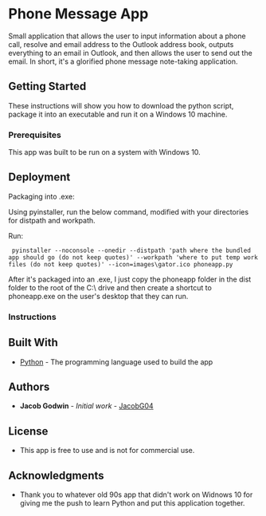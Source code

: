 # Phone Message App

Small application that allows the user to input information about a phone call, resolve and email address to the Outlook address book, outputs everything to an email in Outlook, and then allows the user to send out the email. In short, it's a glorified phone message note-taking application.

## Getting Started

These instructions will show you how to download the python script, package it into an executable and run it on a Windows 10 machine.

### Prerequisites

This app was built to be run on a system with Windows 10.

## Deployment

Packaging into .exe:

Using pyinstaller, run the below command, modified with your directories for distpath and workpath.

Run:
```
 pyinstaller --noconsole --onedir --distpath 'path where the bundled app should go (do not keep quotes)' --workpath 'where to put temp work files (do not keep quotes)' --icon=images\gator.ico phoneapp.py
```
After it's packaged into an .exe, I just copy the phoneapp folder in the dist folder to the root of the C:\ drive and then create a shortcut to phoneapp.exe on the user's desktop that they can run.

### Instructions



## Built With

* [Python](https://www.python.org/downloads/) - The programming language used to build the app

## Authors

* **Jacob Godwin** - *Initial work* - [JacobG04](https://github.com/JacobG04)

## License

* This app is free to use and is not for commercial use.

## Acknowledgments

* Thank you to whatever old 90s app that didn't work on Widnows 10 for giving me the push to learn Python and put this application together.
